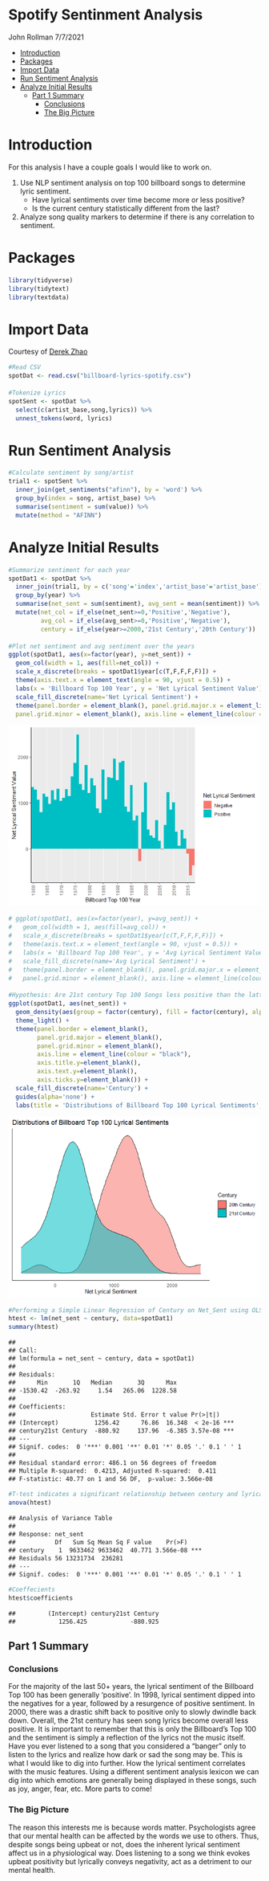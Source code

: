 Spotify Sentinment Analysis
================
John Rollman
7/7/2021

-   [Introduction](#introduction)
-   [Packages](#packages)
-   [Import Data](#import-data)
-   [Run Sentiment Analysis](#run-sentiment-analysis)
-   [Analyze Initial Results](#analyze-initial-results)
    -   [Part 1 Summary](#part-1-summary)
        -   [Conclusions](#conclusions)
        -   [The Big Picture](#the-big-picture)

# Introduction

For this analysis I have a couple goals I would like to work on.

1.  Use NLP sentiment analysis on top 100 billboard songs to determine
    lyric sentiment.
    -   Have lyrical sentiments over time become more or less positive?
    -   Is the current century statistically different from the last?
2.  Analyze song quality markers to determine if there is any
    correlation to sentiment.

# Packages

``` r
library(tidyverse)
library(tidytext)
library(textdata)
```

# Import Data

Courtesy of [Derek Zhao](https://github.com/zhao1701)

``` r
#Read CSV
spotDat <- read.csv("billboard-lyrics-spotify.csv") 

#Tokenize Lyrics
spotSent <- spotDat %>%
  select(c(artist_base,song,lyrics)) %>%
  unnest_tokens(word, lyrics)
```

# Run Sentiment Analysis

``` r
#Calculate sentiment by song/artist
trial1 <- spotSent %>% 
  inner_join(get_sentiments("afinn"), by = 'word') %>% 
  group_by(index = song, artist_base) %>% 
  summarise(sentiment = sum(value)) %>% 
  mutate(method = "AFINN")
```

# Analyze Initial Results

``` r
#Summarize sentiment for each year
spotDat1 <- spotDat %>%
  inner_join(trial1, by = c('song'='index','artist_base'='artist_base')) %>%
  group_by(year) %>%
  summarise(net_sent = sum(sentiment), avg_sent = mean(sentiment)) %>%
  mutate(net_col = if_else(net_sent>=0,'Positive','Negative'),
         avg_col = if_else(avg_sent>=0,'Positive','Negative'),
         century = if_else(year>=2000,'21st Century','20th Century'))

#Plot net sentiment and avg sentiment over the years
ggplot(spotDat1, aes(x=factor(year), y=net_sent)) +
  geom_col(width = 1, aes(fill=net_col)) +
  scale_x_discrete(breaks = spotDat1$year[c(T,F,F,F,F)]) +
  theme(axis.text.x = element_text(angle = 90, vjust = 0.5)) +
  labs(x = 'Billboard Top 100 Year', y = 'Net Lyrical Sentiment Value') +
  scale_fill_discrete(name='Net Lyrical Sentiment') + 
  theme(panel.border = element_blank(), panel.grid.major.x = element_line( size=.1, color="white" ), panel.grid.major.y = element_blank(),
  panel.grid.minor = element_blank(), axis.line = element_line(colour = "black"))
```

![](Spotify_Lyric_Sentiment_Analysis_files/figure-gfm/unnamed-chunk-4-1.png)<!-- -->

``` r
# ggplot(spotDat1, aes(x=factor(year), y=avg_sent)) +
#   geom_col(width = 1, aes(fill=avg_col)) +
#   scale_x_discrete(breaks = spotDat1$year[c(T,F,F,F,F)]) +
#   theme(axis.text.x = element_text(angle = 90, vjust = 0.5)) +
#   labs(x = 'Billboard Top 100 Year', y = 'Avg Lyrical Sentiment Value') +
#   scale_fill_discrete(name='Avg Lyrical Sentiment') + 
#   theme(panel.border = element_blank(), panel.grid.major.x = element_line( size=.1, color="white" ), panel.grid.major.y = element_blank(),
#   panel.grid.minor = element_blank(), axis.line = element_line(colour = "black"))
 
#Hypothesis: Are 21st century Top 100 Songs less positive than the latter half of the 20th century? A simple t test could be sufficient.
ggplot(spotDat1, aes(net_sent)) +
  geom_density(aes(group = factor(century), fill = factor(century), alpha=.5)) + 
  theme_light() +
  theme(panel.border = element_blank(),
        panel.grid.major = element_blank(),
        panel.grid.minor = element_blank(),
        axis.line = element_line(colour = "black"),
        axis.title.y=element_blank(),
        axis.text.y=element_blank(), 
        axis.ticks.y=element_blank()) +
  scale_fill_discrete(name='Century') + 
  guides(alpha='none') +
  labs(title = 'Distributions of Billboard Top 100 Lyrical Sentiments', x = 'Net Lyrical Sentiment')
```

![](Spotify_Lyric_Sentiment_Analysis_files/figure-gfm/unnamed-chunk-4-2.png)<!-- -->

``` r
#Performing a Simple Linear Regression of Century on Net_Sent using OLS (Sorry boot-campers, no gradient descent for this test)
htest <- lm(net_sent ~ century, data=spotDat1)
summary(htest)
```

    ## 
    ## Call:
    ## lm(formula = net_sent ~ century, data = spotDat1)
    ## 
    ## Residuals:
    ##      Min       1Q   Median       3Q      Max 
    ## -1530.42  -263.92     1.54   265.06  1228.58 
    ## 
    ## Coefficients:
    ##                     Estimate Std. Error t value Pr(>|t|)    
    ## (Intercept)          1256.42      76.86  16.348  < 2e-16 ***
    ## century21st Century  -880.92     137.96  -6.385 3.57e-08 ***
    ## ---
    ## Signif. codes:  0 '***' 0.001 '**' 0.01 '*' 0.05 '.' 0.1 ' ' 1
    ## 
    ## Residual standard error: 486.1 on 56 degrees of freedom
    ## Multiple R-squared:  0.4213, Adjusted R-squared:  0.411 
    ## F-statistic: 40.77 on 1 and 56 DF,  p-value: 3.566e-08

``` r
#T-test indicates a significant relationship between century and lyrical sentiment
anova(htest)
```

    ## Analysis of Variance Table
    ## 
    ## Response: net_sent
    ##           Df   Sum Sq Mean Sq F value    Pr(>F)    
    ## century    1  9633462 9633462  40.771 3.566e-08 ***
    ## Residuals 56 13231734  236281                      
    ## ---
    ## Signif. codes:  0 '***' 0.001 '**' 0.01 '*' 0.05 '.' 0.1 ' ' 1

``` r
#Coeffecients
htest$coefficients
```

    ##         (Intercept) century21st Century 
    ##            1256.425            -880.925

## Part 1 Summary

### Conclusions

For the majority of the last 50+ years, the lyrical sentiment of the
Billboard Top 100 has been generally ‘positive’. In 1998, lyrical
sentiment dipped into the negatives for a year, followed by a resurgence
of positive sentiment. In 2000, there was a drastic shift back to
positive only to slowly dwindle back down. Overall, the 21st century has
seen song lyrics become overall less positive. It is important to
remember that this is only the Billboard’s Top 100 and the sentiment is
simply a reflection of the lyrics not the music itself. Have you ever
listened to a song that you considered a “banger” only to listen to the
lyrics and realize how dark or sad the song may be. This is what I would
like to dig into further. How the lyrical sentiment correlates with the
music features. Using a different sentiment analysis lexicon we can dig
into which emotions are generally being displayed in these songs, such
as joy, anger, fear, etc. More parts to come!

### The Big Picture

The reason this interests me is because words matter. Psychologists
agree that our mental health can be affected by the words we use to
others. Thus, despite songs being upbeat or not, does the inherent
lyrical sentiment affect us in a physiological way. Does listening to a
song we think evokes upbeat positivity but lyrically conveys negativity,
act as a detriment to our mental health.
